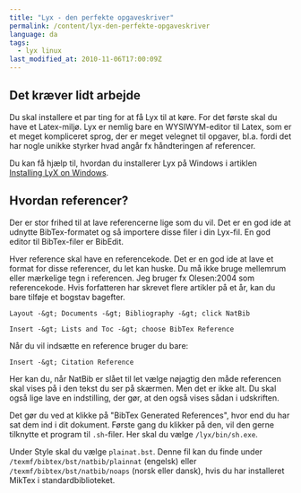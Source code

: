 ```yaml
---
title: "Lyx - den perfekte opgaveskriver"
permalink: /content/lyx-den-perfekte-opgaveskriver
language: da
tags:
  - lyx linux
last_modified_at: 2010-11-06T17:00:09Z
---
```


Det kræver lidt arbejde
-----------------------

Du skal installere et par ting for at få Lyx til at køre. For det første skal du have et Latex-miljø. Lyx er nemlig bare en WYSIWYM-editor til Latex, som er et meget kompliceret sprog, der er meget velegnet til opgaver, bl.a. fordi det har nogle unikke styrker hvad angår fx håndteringen af referencer.

Du kan få hjælp til, hvordan du installerer Lyx på Windows i artiklen [Installing LyX on Windows](http://wiki.lyx.org/pmwiki.php/LyX/WindowsSetup).

Hvordan referencer?
-------------------

Der er stor frihed til at lave referencerne lige som du vil. Det er en god ide at udnytte BibTex-formatet og så importere disse filer i din Lyx-fil. En god editor til BibTex-filer er BibEdit.

Hver reference skal have en referencekode. Det er en god ide at lave et format for disse referencer, du let kan huske. Du må ikke bruge mellemrum eller mærkelige tegn i referencen. Jeg bruger fx Olesen:2004 som referencekode. Hvis forfatteren har skrevet flere artikler på et år, kan du bare tilføje et bogstav bagefter.

`Layout -&gt; Documents -&gt; Bibliography -&gt; click NatBib`

`Insert -&gt; Lists and Toc -&gt; choose BibTex Reference`

Når du vil indsætte en reference bruger du bare:

`Insert -&gt; Citation Reference`

Her kan du, når NatBib er slået til let vælge nøjagtig den måde referencen skal vises på i den tekst du ser på skærmen. Men det er ikke alt. Du skal også lige lave en indstilling, der gør, at den også vises sådan i udskriften.

Det gør du ved at klikke på "BibTex Generated References", hvor end du har sat dem ind i dit dokument. Første gang du klikker på den, vil den gerne tilknytte et program til `.sh`-filer. Her skal du vælge `/lyx/bin/sh.exe`.

Under Style skal du vælge `plainat.bst`. Denne fil kan du finde under `/texmf/bibtex/bst/natbib/plainnat` (engelsk) eller `/texmf/bibtex/bst/natbib/noaps` (norsk eller dansk), hvis du har installeret MikTex i standardbiblioteket.

